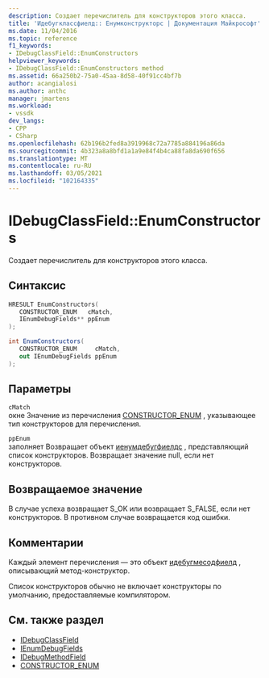 ```yaml
---
description: Создает перечислитель для конструкторов этого класса.
title: 'Идебугклассфиелд:: Енумконструкторс | Документация Майкрософт'
ms.date: 11/04/2016
ms.topic: reference
f1_keywords:
- IDebugClassField::EnumConstructors
helpviewer_keywords:
- IDebugClassField::EnumConstructors method
ms.assetid: 66a250b2-75a0-45aa-8d58-40f91cc4bf7b
author: acangialosi
ms.author: anthc
manager: jmartens
ms.workload:
- vssdk
dev_langs:
- CPP
- CSharp
ms.openlocfilehash: 62b196b2fed8a3919968c72a7785a884196a86da
ms.sourcegitcommit: 4b323a8a8bfd1a1a9e84f4b4ca88fa8da690f656
ms.translationtype: MT
ms.contentlocale: ru-RU
ms.lasthandoff: 03/05/2021
ms.locfileid: "102164335"
---
```

# <a name="idebugclassfieldenumconstructors"></a>IDebugClassField::EnumConstructors
Создает перечислитель для конструкторов этого класса.

## <a name="syntax"></a>Синтаксис

```cpp
HRESULT EnumConstructors( 
   CONSTRUCTOR_ENUM   cMatch,
   IEnumDebugFields** ppEnum
);
```

```csharp
int EnumConstructors(
   CONSTRUCTOR_ENUM     cMatch,
   out IEnumDebugFields ppEnum
);
```

## <a name="parameters"></a>Параметры
`cMatch`\
окне Значение из перечисления [CONSTRUCTOR_ENUM](../../../extensibility/debugger/reference/constructor-enum.md) , указывающее тип конструкторов для перечисления.

`ppEnum`\
заполняет Возвращает объект [иенумдебугфиелдс](../../../extensibility/debugger/reference/ienumdebugfields.md) , представляющий список конструкторов. Возвращает значение null, если нет конструкторов.

## <a name="return-value"></a>Возвращаемое значение
 В случае успеха возвращает S_OK или возвращает S_FALSE, если нет конструкторов. В противном случае возвращается код ошибки.

## <a name="remarks"></a>Комментарии
 Каждый элемент перечисления — это объект [идебугмесодфиелд](../../../extensibility/debugger/reference/idebugmethodfield.md) , описывающий метод-конструктор.

 Список конструкторов обычно не включает конструкторы по умолчанию, предоставляемые компилятором.

## <a name="see-also"></a>См. также раздел
- [IDebugClassField](../../../extensibility/debugger/reference/idebugclassfield.md)
- [IEnumDebugFields](../../../extensibility/debugger/reference/ienumdebugfields.md)
- [IDebugMethodField](../../../extensibility/debugger/reference/idebugmethodfield.md)
- [CONSTRUCTOR_ENUM](../../../extensibility/debugger/reference/constructor-enum.md)

